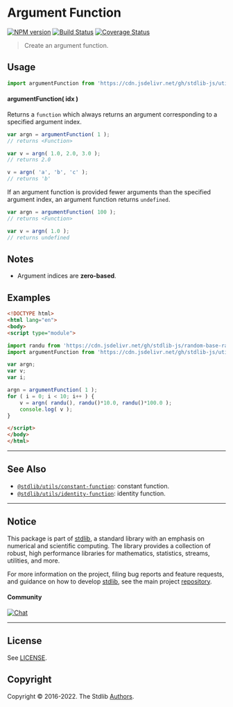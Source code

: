 <!--

@license Apache-2.0

Copyright (c) 2018 The Stdlib Authors.

Licensed under the Apache License, Version 2.0 (the "License");
you may not use this file except in compliance with the License.
You may obtain a copy of the License at

   http://www.apache.org/licenses/LICENSE-2.0

Unless required by applicable law or agreed to in writing, software
distributed under the License is distributed on an "AS IS" BASIS,
WITHOUT WARRANTIES OR CONDITIONS OF ANY KIND, either express or implied.
See the License for the specific language governing permissions and
limitations under the License.

-->

# Argument Function

[![NPM version][npm-image]][npm-url] [![Build Status][test-image]][test-url] [![Coverage Status][coverage-image]][coverage-url] <!-- [![dependencies][dependencies-image]][dependencies-url] -->

> Create an argument function.

<section class="intro">

</section>

<!-- /.intro -->



<section class="usage">

## Usage

```javascript
import argumentFunction from 'https://cdn.jsdelivr.net/gh/stdlib-js/utils-argument-function@esm/index.mjs';
```

#### argumentFunction( idx )

Returns a `function` which always returns an argument corresponding to a specified argument index.

```javascript
var argn = argumentFunction( 1 );
// returns <Function>

var v = argn( 1.0, 2.0, 3.0 );
// returns 2.0

v = argn( 'a', 'b', 'c' );
// returns 'b'
```

If an argument function is provided fewer arguments than the specified argument index, an argument function returns `undefined`.

```javascript
var argn = argumentFunction( 100 );
// returns <Function>

var v = argn( 1.0 );
// returns undefined
```

</section>

<!-- /.usage -->

<section class="notes">

## Notes

-   Argument indices are **zero-based**.

</section>

<!-- /.notes -->

<section class="examples">

## Examples

<!-- eslint no-undef: "error" -->

```html
<!DOCTYPE html>
<html lang="en">
<body>
<script type="module">

import randu from 'https://cdn.jsdelivr.net/gh/stdlib-js/random-base-randu@esm/index.mjs';
import argumentFunction from 'https://cdn.jsdelivr.net/gh/stdlib-js/utils-argument-function@esm/index.mjs';

var argn;
var v;
var i;

argn = argumentFunction( 1 );
for ( i = 0; i < 10; i++ ) {
    v = argn( randu(), randu()*10.0, randu()*100.0 );
    console.log( v );
}

</script>
</body>
</html>
```

</section>

<!-- /.examples -->

<!-- Section for related `stdlib` packages. Do not manually edit this section, as it is automatically populated. -->

<section class="related">

* * *

## See Also

-   <span class="package-name">[`@stdlib/utils/constant-function`][@stdlib/utils/constant-function]</span><span class="delimiter">: </span><span class="description">constant function.</span>
-   <span class="package-name">[`@stdlib/utils/identity-function`][@stdlib/utils/identity-function]</span><span class="delimiter">: </span><span class="description">identity function.</span>

</section>

<!-- /.related -->

<!-- Section for all links. Make sure to keep an empty line after the `section` element and another before the `/section` close. -->


<section class="main-repo" >

* * *

## Notice

This package is part of [stdlib][stdlib], a standard library with an emphasis on numerical and scientific computing. The library provides a collection of robust, high performance libraries for mathematics, statistics, streams, utilities, and more.

For more information on the project, filing bug reports and feature requests, and guidance on how to develop [stdlib][stdlib], see the main project [repository][stdlib].

#### Community

[![Chat][chat-image]][chat-url]

---

## License

See [LICENSE][stdlib-license].


## Copyright

Copyright &copy; 2016-2022. The Stdlib [Authors][stdlib-authors].

</section>

<!-- /.stdlib -->

<!-- Section for all links. Make sure to keep an empty line after the `section` element and another before the `/section` close. -->

<section class="links">

[npm-image]: http://img.shields.io/npm/v/@stdlib/utils-argument-function.svg
[npm-url]: https://npmjs.org/package/@stdlib/utils-argument-function

[test-image]: https://github.com/stdlib-js/utils-argument-function/actions/workflows/test.yml/badge.svg?branch=main
[test-url]: https://github.com/stdlib-js/utils-argument-function/actions/workflows/test.yml?query=branch:main

[coverage-image]: https://img.shields.io/codecov/c/github/stdlib-js/utils-argument-function/main.svg
[coverage-url]: https://codecov.io/github/stdlib-js/utils-argument-function?branch=main

<!--

[dependencies-image]: https://img.shields.io/david/stdlib-js/utils-argument-function.svg
[dependencies-url]: https://david-dm.org/stdlib-js/utils-argument-function/main

-->

[chat-image]: https://img.shields.io/gitter/room/stdlib-js/stdlib.svg
[chat-url]: https://gitter.im/stdlib-js/stdlib/

[stdlib]: https://github.com/stdlib-js/stdlib

[stdlib-authors]: https://github.com/stdlib-js/stdlib/graphs/contributors

[umd]: https://github.com/umdjs/umd
[es-module]: https://developer.mozilla.org/en-US/docs/Web/JavaScript/Guide/Modules

[deno-url]: https://github.com/stdlib-js/utils-argument-function/tree/deno
[umd-url]: https://github.com/stdlib-js/utils-argument-function/tree/umd
[esm-url]: https://github.com/stdlib-js/utils-argument-function/tree/esm
[branches-url]: https://github.com/stdlib-js/utils-argument-function/blob/main/branches.md

[stdlib-license]: https://raw.githubusercontent.com/stdlib-js/utils-argument-function/main/LICENSE

<!-- <related-links> -->

[@stdlib/utils/constant-function]: https://github.com/stdlib-js/utils-constant-function/tree/esm

[@stdlib/utils/identity-function]: https://github.com/stdlib-js/utils-identity-function/tree/esm

<!-- </related-links> -->

</section>

<!-- /.links -->
